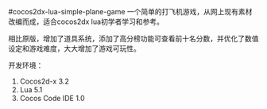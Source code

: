 #cocos2dx-lua-simple-plane-game
一个简单的打飞机游戏，从网上现有素材改编而成，适合cocos2dx lua初学者学习和参考。

相比原版，增加了道具系统，添加了高分榜功能可查看前十名分数，并优化了数值设定和游戏难度，大大增加了游戏可玩性。

开发环境：
1. Cocos2d-x 3.2
2. Lua 5.1
3. Cocos Code IDE 1.0
